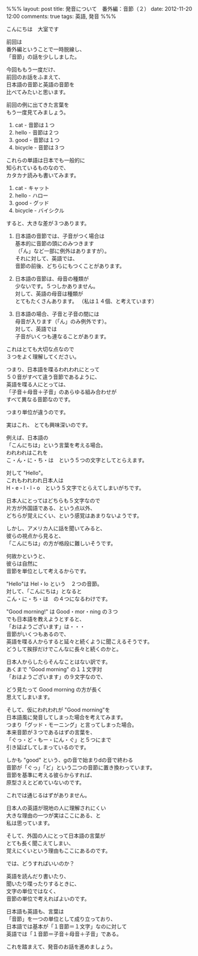 %%%
layout: post
title: 発音について　番外編：音節（２）
date: 2012-11-20 12:00
comments: true
tags: 英語, 発音
%%%

こんにちは　大室です

前回は<br />
番外編ということで一時脱線し、<br />
「音節」の話を少ししました。

今回ももう一度だけ、<br />
前回のお話をふまえて、<br />
日本語の音節と英語の音節を<br />
比べてみたいと思います。

前回の例に出てきた言葉を<br />
もう一度見てみましょう。

1. cat - 音節は１つ
2. hello - 音節は２つ
3. good - 音節は１つ
4. bicycle - 音節は３つ

これらの単語は日本でも一般的に<br />
知られているものなので、<br />
カタカナ読みも書いてみます。

1. cat - キャット
2. hello - ハロー
3. good - グッド
4. bicycle - バイシクル

すると、大きな差が３つあります。

1. 日本語の音節では、子音がつく場合は<br />
基本的に音節の頭にのみつきます<br />
（「ん」など一部に例外はありますが）。<br />
それに対して、英語では、<br />
音節の前後、どちらにもつくことがあります。

2. 日本語の音節は、母音の種類が<br />
少ないです。５つしかありません。<br />
対して、英語の母音は種類が<br />
とてもたくさんあります。
（私は１４個、と考えています）

3. 日本語の場合、子音と子音の間には<br />
母音が入ります（「ん」のみ例外です）。<br />
対して、英語では<br />
子音がいくつも連なることがあります。

これはとても大切な点なので<br />
３つをよく理解してください。

つまり、日本語を喋るわれわれにとって<br />
５０音がすべて違う音節であるように、<br />
英語を喋る人にとっては、<br />
「子音＋母音＋子音」のあらゆる組み合わせが<br />
すべて異なる音節なのです。

つまり単位が違うのです。

実はこれ、
とても興味深いのです。<br />

例えば、日本語の<br />
「こんにちは」という言葉を考える場合。<br />
われわれはこれを<br />
こ・ん・に・ち・は　という５つの文字としてとらえます。

対して "Hello"。<br />
これもわれわれ日本人は<br />
H・e・l・l・o　という５文字でとらえてしまいがちです。

日本人にとってはどちらも５文字なので<br />
片方が外国語である、という点以外、<br />
どちらが覚えにくい、という感覚はあまりないようです。

しかし、アメリカ人に話を聞いてみると、<br />
彼らの視点から見ると、<br />
「こんにちは」の方が格段に難しいそうです。

何故かというと、<br />
彼らは自然に<br />
音節を単位として考えるからです。

"Hello"は Hel・lo という　２つの音節。<br />
対して、「こんにちは」となると<br />
こん・に・ち・は　の４つになるわけです。

"Good morning!" は Good・mor・ning の３つ<br />
でも日本語を教えようとすると、<br />
「おはようございます」は・・・<br />
音節がいくつもあるので、<br />
英語を喋る人からすると延々と続くように聞こえるそうです。<br />
どうして挨拶だけでこんなに長々と続くのかと。

日本人からしたらそんなことはない訳です。<br />
あくまで "Good morning" の１１文字対<br />
「おはようございます」の９文字なので、

どう見たって Good morning の方が長く<br />
思えてしまいます。

そして、仮にわれわれが "Good morning"を<br />
日本語風に発音してしまった場合を考えてみます。<br />
つまり「グッド・モーニング」と言ってしまった場合。<br />
本来音節が３つであるはずの言葉を、<br />
「ぐっ・ど・もー・にん・ぐ」と５つにまで<br />
引き延ばしてしまっているのです。

しかも "good" という、gの音で始まりdの音で終わる<br />
音節が「ぐっ」「ど」という二つの音節に置き換わっています。<br />
音節を基準に考える彼らからすれば、<br />
原型さえとどめていないのです。

これでは通じるはずがありません。

日本人の英語が現地の人に理解されにくい<br />
大きな理由の一つが実はここにある、と<br />
私は思っています。

そして、外国の人にとって日本語の言葉が<br />
とても長く聞こえてしまい、<br />
覚えにくいという理由もここにあるのです。

では、どうすればいいのか？

英語を読んだり書いたり、<br />
聞いたり喋ったりするときに、<br />
文字の単位ではなく、<br />
音節の単位で考えればよいのです。

日本語も英語も、言葉は<br />
「音節」を一つの単位として成り立っており、<br />
日本語では基本が「１音節＝１文字」なのに対して<br />
英語では「１音節＝子音＋母音＋子音」である。

これを踏まえて、発音のお話を進めましょう。
